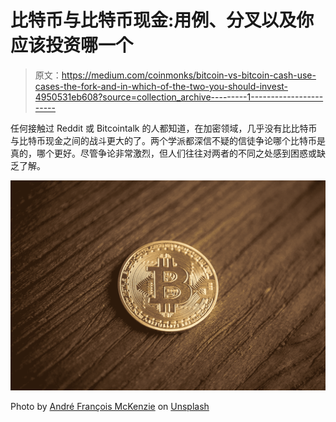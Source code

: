 # 比特币与比特币现金:用例、分叉以及你应该投资哪一个

> 原文：<https://medium.com/coinmonks/bitcoin-vs-bitcoin-cash-use-cases-the-fork-and-in-which-of-the-two-you-should-invest-4950531eb608?source=collection_archive---------1----------------------->

任何接触过 Reddit 或 Bitcointalk 的人都知道，在加密领域，几乎没有比比特币与比特币现金之间的战斗更大的了。两个学派都深信不疑的信徒争论哪个比特币是真的，哪个更好。尽管争论非常激烈，但人们往往对两者的不同之处感到困惑或缺乏了解。

![](img/2cd1e20f1e89e50b0a6d815bb46e32f8.png)

Photo by [André François McKenzie](https://unsplash.com/@silverhousehd?utm_source=medium&utm_medium=referral) on [Unsplash](https://unsplash.com?utm_source=medium&utm_medium=referral)